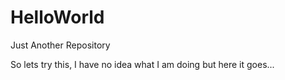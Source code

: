 # HelloWorld
Just Another Repository

So lets try this, I have no idea what I am doing but here it goes...
